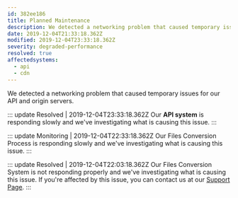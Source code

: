 ```yaml
---
id: 382ee186
title: Planned Maintenance
description: We detected a networking problem that caused temporary issues for our API and origin servers.
date: 2019-12-04T21:33:18.362Z
modified: 2019-12-04T23:33:18.362Z
severity: degraded-performance
resolved: true
affectedsystems:
  - api
  - cdn
---
```


We detected a networking problem that caused temporary issues for our API and origin servers.


::: update Resolved | 2019-12-04T23:33:18.362Z
Our **API system** is responding slowly and we've investigating what is causing this issue.
:::

::: update Monitoring | 2019-12-04T22:33:18.362Z
Our Files Conversion Process is responding slowly and we've investigating what is causing this issue.
:::

::: update Resolved | 2019-12-04T22:03:18.362Z
Our Files Conversion System is not responding properly and we've investigating what is causing this issue. If you're affected by this issue, you can contact us at our [Support Page](https://statusfy.marquez.co).
:::


